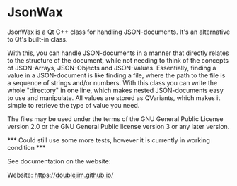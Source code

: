 # JsonWax
JsonWax is a Qt C++ class for handling JSON-documents. It's an alternative to Qt's built-in class.

With this, you can handle JSON-documents in a manner that directly relates to the structure of the document, while not needing to think of the concepts of JSON-Arrays, JSON-Objects and JSON-Values. Essentially, finding a value in a JSON-document is like
finding a file, where the path to the file is a sequence of strings and/or numbers.
With this class you can write the whole "directory" in one line, which makes nested JSON-documents easy to use and manipulate.
All values are stored as QVariants, which makes it simple to retrieve the type of value you need.

The files may be used under the terms of the GNU General Public License version 2.0 or the GNU General Public license version 3 or any later version.

*** Could still use some more tests, however it is currently in working condition ***

See documentation on the website:

Website: https://doublejim.github.io/
